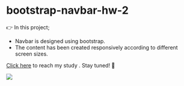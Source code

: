 # bootstrap-navbar-hw-2

👉 In this project; <br>
- Navbar is designed using bootstrap.<br>
- The content has been created responsively according to different screen sizes.<br>

[Click here](https://bedirhanerguven10.github.io/bootstrap-navbar-hw-2/) to reach my study . Stay tuned! 🤜

![](https://bedirhanerguven10.github.io/bootstrap-navbar-hw-2/)
